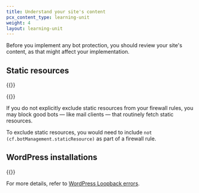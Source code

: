 ```yaml
---
title: Understand your site's content
pcx_content_type: learning-unit
weight: 4
layout: learning-unit
---
```


Before you implement any bot protection, you should review your site's content, as that might affect your implementation.

## Static resources

{{<render file="_static-resources-list.md" productFolder="bots" >}}

{{<render file="_static-resources-bm.md" productFolder="bots" >}}
<br/>

If you do not explicitly exclude static resources from your firewall rules, you may block good bots — like mail clients — that routinely fetch static resources.

To exclude static resources, you would need to include `not (cf.botManagement.staticResource)` as part of a firewall rule.

## WordPress installations

{{<render file="_wordpress-loopback-definition" productFolder="bots" >}}
<br/>

For more details, refer to [WordPress Loopback errors](/bots/reference/wordpress-loopback-issue/).